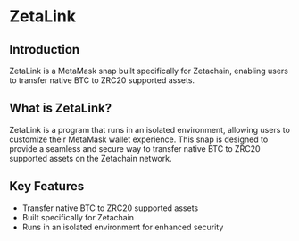 # ZetaLink

## Introduction

ZetaLink is a MetaMask snap built specifically for Zetachain, enabling users to transfer native BTC to ZRC20 supported assets.

## What is ZetaLink?

ZetaLink is a program that runs in an isolated environment, allowing users to customize their MetaMask wallet experience. This snap is designed to provide a seamless and secure way to transfer native BTC to ZRC20 supported assets on the Zetachain network.

## Key Features

- Transfer native BTC to ZRC20 supported assets
- Built specifically for Zetachain
- Runs in an isolated environment for enhanced security
